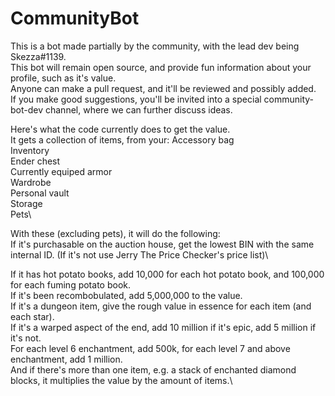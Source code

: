 # CommunityBot

This is a bot made partially by the community, with the lead dev being Skezza#1139.\
This bot will remain open source, and provide fun information about your profile, such as it's value.\
Anyone can make a pull request, and it'll be reviewed and possibly added.\
If you make good suggestions, you'll be invited into a special community-bot-dev channel, where we can further discuss ideas.

Here's what the code currently does to get the value.\
It gets a collection of items, from your:
Accessory bag\
Inventory\
Ender chest\
Currently equiped armor\
Wardrobe\
Personal vault\
Storage\
Pets\

With these (excluding pets), it will do the following:\
If it's purchasable on the auction house, get the lowest BIN with the same internal ID. (If it's not use Jerry The Price Checker's price list)\

If it has hot potato books, add 10,000 for each hot potato book, and 100,000 for each fuming potato book.\
If it's been recombobulated, add 5,000,000 to the value.\
If it's a dungeon item, give the rough value in essence for each item (and each star).\
If it's a warped aspect of the end, add 10 million if it's epic, add 5 million if it's not.\
For each level 6 enchantment, add 500k, for each level 7 and above enchantment, add 1 million.\
And if there's more than one item, e.g. a stack of enchanted diamond blocks, it multiplies the value by the amount of items.\

